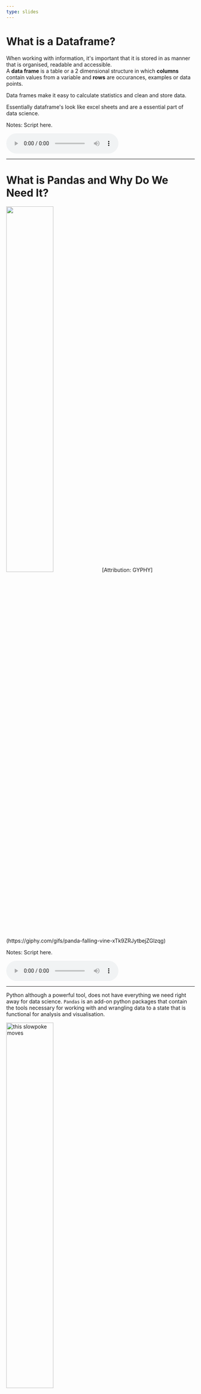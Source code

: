 ```yaml
---
type: slides
---
```


# What is a Dataframe?

When working with information, it's important that it is stored in as manner that is organised, readable and accessible.    
A **data frame** is a table or a 2 dimensional structure in which **columns** contain values from a variable and **rows** are occurances, examples or data points.

Data frames make it easy to calculate statistics and clean and store data.

Essentially dataframe's look like excel sheets and are a essential part of data science.

Notes: Script here.
<html>
<audio controls >
  <source src="placeholder_audio.mp3" />
</audio></html>

---

# What is Pandas and Why Do We Need It?

<img src='https://media.giphy.com/media/xTk9ZRJytbejZGlzqg/giphy.gif' width="50%">  
[Attribution: GYPHY](https://giphy.com/gifs/panda-falling-vine-xTk9ZRJytbejZGlzqg)

Notes: Script here.
<html>
<audio controls >
  <source src="placeholder_audio.mp3" />
</audio></html>


---

Python although a powerful tool, does not have everything we need right away for data science. `Pandas` is an add-on python packages that contain the tools necessary for working with and wrangling data to a state that is functional for analysis and visualisation.  

<img src='module1/pandas.gif' alt="this slowpoke moves"  width="50%" alt="404 image"/>


Notes: Script here.
<html>
<audio controls >
  <source src="placeholder_audio.mp3" />
</audio></html>

---

## Importing Pandas

Before we really start writing any valuable code, we need to tell python that we need our extra tools from the pandas package.   

We do this by using the code below:

```python
import pandas as pd
```

We will talk about this further on in the course, but for now, just know that we are equiping our python base with additional abilities.



Notes: Script here.
<html>
<audio controls >
  <source src="placeholder_audio.mp3" />
</audio></html>

---

## Reading in Data

Next we can bring in our data with the following code

```python
df = pd.read_csv('candybars.csv')
df
```

let's break this up:

`pd` : The package our tool comes from and as we said above we imported `pandas` as `pd`.    
`read_csv()` : The tool that does the job and in this case, it is reading in the `csv` file named `candybars.csv`.   
`df` : The dataframe is now saved as an object called `df`

Notes: Script here.
<html>
<audio controls >
  <source src="placeholder_audio.mp3" />
</audio></html>

---

This code produces the following output

```out


```

<img src='module1/candybars_full.jpg' width="60%">


Notes: Script here.
<html>
<audio controls >
  <source src="placeholder_audio.mp3" />
</audio></html>

---

From this database we can see that there are 25 different candybars and 10 columns.
We can obtain the names of the columns using this code:

```python
df.columns
```

```out
Index(['candy bar', 'chocolate', 'peanuts', 'caramel', 'nougat',
       'cookie_wafer_rice', 'coconut', 'white_chocolate', 'multi',
       'available_canada_america'],
      dtype='object')
```

Or if you wanted to see the dimensions of the whole dataframe you could code the following:

```python
print(df.shape)
```

```out
(25, 10)
```

Breaking up this code it just means "From our dataframe that we saved as `df` tell me the  `columns` or tell me the `shape`".

Notes: Script here.
<html>
<audio controls >
  <source src="placeholder_audio.mp3" />
</audio></html>


---

To find out the length of the dataframe, i.e. the number of rows, we can ask for the `length`.

```python
len(df)
```

```out
25
```

Notice in this case we have the name of the dataframe within the `len` brackets. That's because  `len` is a function whereas the others are methods. This is going to be discussed later in this course.  For now, be aware that sometimes we are going to be specifying the dataframe before the tool we are using and sometimes within it.

Notes: Script here.
<html>
<audio controls >
  <source src="placeholder_audio.mp3" />
</audio></html>

---

Another important method to know is what if we don't want to output the whole table   
We can then specify how many rows of the dataset to show with `df.head()`

```python
df.head(2)
```

```out


```
<img src='module1/df_head_2.png' width="70%">   
This specifies only 2 rows will be shown. we can specify any number of rows within the brackets or we can leave it empty which will default to 5 rows

```python
df.head()
```

```out


```
<img src='module1/df_head.png' width="70%">    

Notes: Script here.
<html>
<audio controls >
  <source src="placeholder_audio.mp3" />
</audio></html>

---

# let’s apply what we learned!

Notes: Script here
<html>
<audio controls >
  <source src="placeholder_audio.mp3" />
</audio></html>
